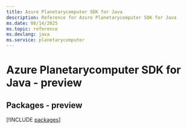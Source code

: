 ```yaml
---
title: Azure Planetarycomputer SDK for Java
description: Reference for Azure Planetarycomputer SDK for Java
ms.date: 08/14/2025
ms.topic: reference
ms.devlang: java
ms.service: planetarycomputer
---
```

# Azure Planetarycomputer SDK for Java - preview
## Packages - preview
[!INCLUDE [packages](planetarycomputer-index.md)]